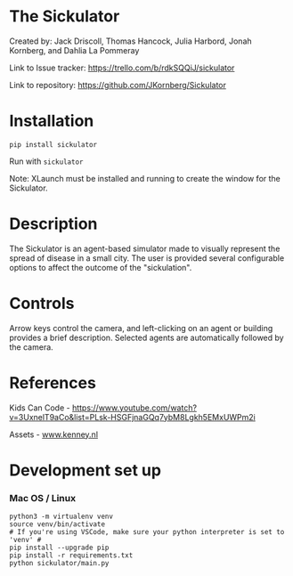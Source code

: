 # The Sickulator

Created by: Jack Driscoll, Thomas Hancock, Julia Harbord, Jonah Kornberg, and Dahlia La Pommeray

Link to Issue tracker: https://trello.com/b/rdkSQQiJ/sickulator

Link to repository: https://github.com/JKornberg/Sickulator

# Installation
`pip install sickulator`

Run with `sickulator`

Note: XLaunch must be installed and running to create the window for the Sickulator.

# Description
The Sickulator is an agent-based simulator made to visually represent the spread of disease in a small city. The user is provided several configurable options to affect the outcome of the "sickulation". 

# Controls
Arrow keys control the camera, and left-clicking on an agent or building provides a brief description. Selected agents are automatically followed by the camera.

# References
Kids Can Code - https://www.youtube.com/watch?v=3UxnelT9aCo&list=PLsk-HSGFjnaGQq7ybM8Lgkh5EMxUWPm2i

Assets - www.kenney.nl
# Development set up

### Mac OS / Linux

```
python3 -m virtualenv venv
source venv/bin/activate
# If you're using VSCode, make sure your python interpreter is set to 'venv' #
pip install --upgrade pip
pip install -r requirements.txt
python sickulator/main.py
```
